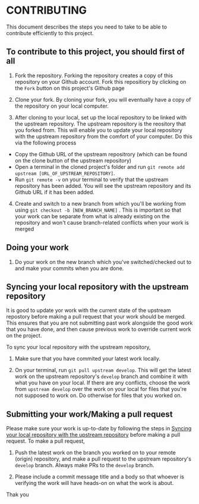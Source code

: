 # CONTRIBUTING

This document describes the steps you need to take to be able to contribute efficiently to this project.

## To contribute to this project, you should first of all

1. Fork the repository. Forking the repository creates a copy of this repository on your Github account. Fork this repositiory by clicking on the `Fork` button on this project's Github page

2. Clone your fork. By cloning your fork, you will eventually have a copy of the repository on your local computer.

3. After cloning to your local, set up the local repository to be linked with the upstream repository. The upstream repository is the reository that you forked from. This will enable you to update your local repository with the upstream repository from the comfort of your computer. Do this via the following process
  - Copy the Github URL of the upstream repositrory (which can be found on the clone button of the upstream repository)
  - Open a terminal in the cloned project's folder and run
  `git remote add upstream [URL_OF_UPSTREAM_REPOSITORY]`.
  - Run `git remote -v` on your terminal to verify that the upstream repository has been added. You will see the upstream repository and its Github URL if it has been added.

4. Create and switch to a new branch from which you'll be working from using `git checkout -b [NEW_BRANCH_NAME]` . This is important so that your work can be separate from what is already existing on the repository and won't cause branch-related conflicts when your work is merged


## Doing your work

1. Do your work on the new branch which you've switched/checked out to and make your commits when you are done.

## Syncing your local repository with the upstream repository

It is good to update yor work with the current state of the upstream repostory before making a pull request that your work should be merged. This ensures that you are not submitting past work alongside the good work that you have done, and then cause previous work to override current work on the project.

To sync your local repository with the upstream repository,

1. Make sure that you have commited your latest work locally.

2. On your terminal, run `git pull upstream develop`. This will get the latest work on the upstream repository's `develop` branch and combine it with what you have on your local. If there are any conflicts, choose the work from `upstream develop` over the work on your local for files that you're not supposed to work on. Do otherwise for files that you worked on.

## Submitting your work/Making a pull request

Please make sure your work is up-to-date by following the steps in [Syncing your local repository with the upstream repository](#Syncing-your-local-repository-with-the-upstream-repository) before making a pull request. To make a pull request,

1. Push the latest work on the branch you worked on to your remote (origin) repository, and make a pull request to the upstream repository's `develop` branch. Always make PRs to the `develop` branch.

2. Please include a commit message title and a body so that whoever is verifying the work will have heads-on on what the work is about.

Thak you
